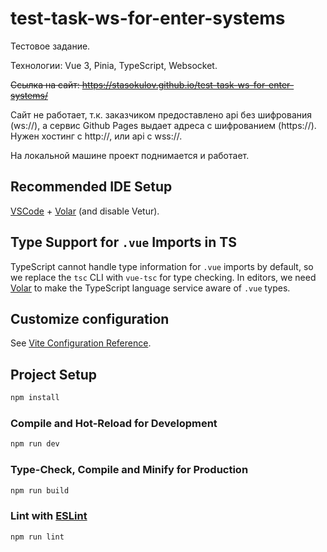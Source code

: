 # test-task-ws-for-enter-systems

Тестовое задание.

Технологии: Vue 3, Pinia, TypeScript, Websocket.

~~Ссылка на сайт: https://stasokulov.github.io/test-task-ws-for-enter-systems/~~

Сайт не работает, т.к. заказчиком предоставлено api без шифрования (ws://), а сервис Github Pages выдает адреса с шифрованием (https://). Нужен хостинг с http://, или api с wss://.

На локальной машине проект поднимается и работает.

## Recommended IDE Setup

[VSCode](https://code.visualstudio.com/) + [Volar](https://marketplace.visualstudio.com/items?itemName=Vue.volar) (and disable Vetur).

## Type Support for `.vue` Imports in TS

TypeScript cannot handle type information for `.vue` imports by default, so we replace the `tsc` CLI with `vue-tsc` for type checking. In editors, we need [Volar](https://marketplace.visualstudio.com/items?itemName=Vue.volar) to make the TypeScript language service aware of `.vue` types.

## Customize configuration

See [Vite Configuration Reference](https://vitejs.dev/config/).

## Project Setup

```sh
npm install
```

### Compile and Hot-Reload for Development

```sh
npm run dev
```

### Type-Check, Compile and Minify for Production

```sh
npm run build
```

### Lint with [ESLint](https://eslint.org/)

```sh
npm run lint
```
